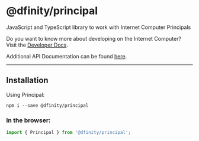 # @dfinity/principal

JavaScript and TypeScript library to work with Internet Computer Principals

Do you want to know more about developing on the Internet Computer? Visit the [Developer Docs](https://internetcomputer.org/docs/home).

Additional API Documentation can be found [here](https://agent-js.icp.xyz/libs/principal/api).

---

## Installation

Using Principal:

```shell
npm i --save @dfinity/principal
```

### In the browser:

```ts
import { Principal } from '@dfinity/principal';
```
